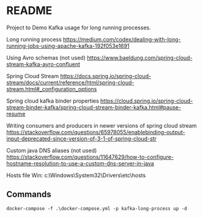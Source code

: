 # README

Project to Demo Kafka usage for long running processes.

Long running process
https://medium.com/codex/dealing-with-long-running-jobs-using-apache-kafka-192f053e1691

Using Avro schemas (not used)
https://www.baeldung.com/spring-cloud-stream-kafka-avro-confluent

Spring Cloud Stream
https://docs.spring.io/spring-cloud-stream/docs/current/reference/html/spring-cloud-stream.html#_configuration_options

Spring cloud kafka binder properties
https://cloud.spring.io/spring-cloud-stream-binder-kafka/spring-cloud-stream-binder-kafka.html#pause-resume

Writing consumers and producers in newer versions of spring cloud stream
https://stackoverflow.com/questions/65978055/enablebinding-output-input-deprecated-since-version-of-3-1-of-spring-cloud-str

Custom java DNS aliases (not used)
https://stackoverflow.com/questions/11647629/how-to-configure-hostname-resolution-to-use-a-custom-dns-server-in-java

Hosts file Win:
c:\Windows\System32\Drivers\etc\hosts

## Commands
```
docker-compose -f .\docker-compose.yml -p kafka-long-process up -d
```
